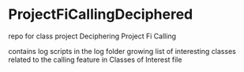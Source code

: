 # ProjectFiCallingDeciphered
repo for class project Deciphering Project Fi Calling

contains log scripts in the log folder
growing list of interesting classes related to the calling feature in Classes of Interest file
